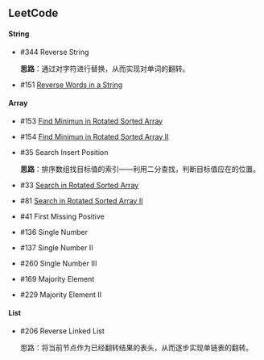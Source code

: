 ## LeetCode

#### String

* \#344 Reverse String

  **思路**：通过对字符进行替换，从而实现对单词的翻转。

* \#151 [Reverse Words in a String](https://yiyufxst.me/2017/08/08/LeetCode/151_Reverse_Words_in_a_String/)


#### Array

* \#153 [Find Minimun in Rotated Sorted Array](https://yiyufxst.me/2017/08/09/LeetCode/153_Find_Minimun_in_Rotated_Sorted_Array/)

* \#154 [Find Minimun in Rotated Sorted Array II](https://yiyufxst.me/2017/08/10/LeetCode/154_Find_Minimun_in_Rotated_Sorted_Array_II/)

* \#35  Search Insert Position

  **思路**：排序数组找目标值的索引——利用二分查找，判断目标值应在的位置。

* \#33  [Search in Rotated Sorted Array](https://yiyufxst.me/2017/08/10/LeetCode/33_Search_in_Rotated_Sorted_Array/)

* \#81  [Search in Rotated Sorted Array II](https://yiyufxst.me/2017/08/10/LeetCode/81_Search_in_Rotated_Sorted_Array_II/)

* \#41  First Missing Positive

* \#136 Single Number

* \#137 Single Number II

* \#260 Single Number III

* \#169 Majority Element

* \#229 Majority Element II 


#### List

* \#206 Reverse Linked List

  思路：将当前节点作为已经翻转结果的表头，从而逐步实现单链表的翻转。

